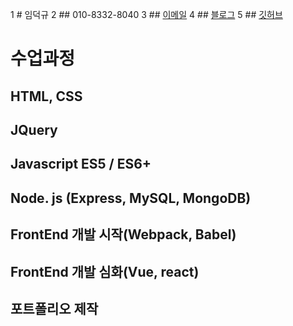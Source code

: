 1 # 임덕규
2 ## 010-8332-8040
3 ## [이메일](booldook@gmail.com)
4 ## [블로그](http://booldook.com)
5 ## [깃허브](http:github.com)


# 수업과정
## HTML, CSS
## JQuery
## Javascript ES5 / ES6+
## Node. js (Express, MySQL, MongoDB)
## FrontEnd 개발 시작(Webpack, Babel)
## FrontEnd 개발 심화(Vue, react)
## 포트폴리오 제작
